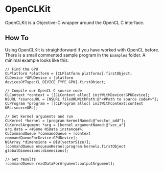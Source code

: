 OpenCLKit
=========
OpenCLKit is a Objective-C wrapper around the OpenCL C interface.

How To
------
Using OpenCLKit is straightforward if you have worked with OpenCL before. There 
is a small commented sample program in the `Examples` folder. A minimal example
looks like this:
```
// Find the GPU
CLPlatform *platform = [CLPlatform platforms].firstObject;
CLDevice *GPUDevice = [platform devicesOfType:CL_DEVICE_TYPE_GPU].firstObject;

// Compile our OpenCL C source code
CLContext *context = [[CLContext alloc] initWithDevice:GPUDevice];
NSURL *sourceURL = [NSURL fileURLWithPath:@"<#Path to source code#>"];
CLProgram *program = [[CLProgram alloc] initWithContext:context URL:sourceURL];

// Set kernel arguments and run
CLKernel *kernel = [program kernelNamed:@"vector_add"];
CLKernelArgument *arg = [kernel argumentNamed:@"vec_a"]
arg.data = <#Some NSData instance#>;
CLCommandQueue *commandQueue = [context commandQueueForDevice:GPUDevice];
NSArray *dimensions = @[@(vectorSize)];
[commandQueue enqueueKernel:program.kernels.firstObject globalDimensions:dimensions];

// Get results
[commandQueue readDataForArgument:outputArgument];
```